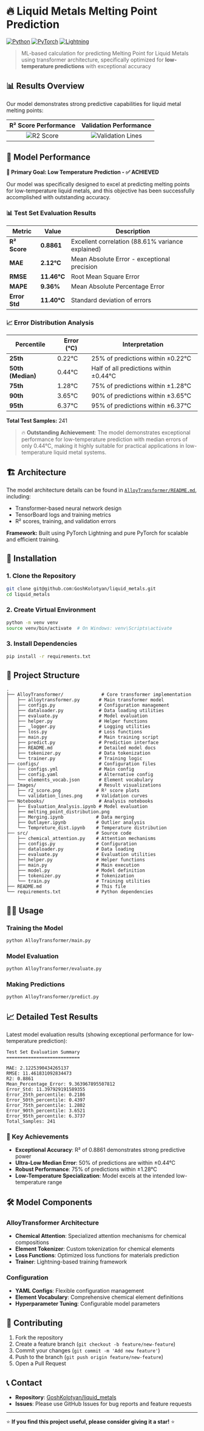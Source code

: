 # 🔥 Liquid Metals Melting Point Prediction

[![Python](https://img.shields.io/badge/Python-3.8+-blue.svg)](https://python.org)
[![PyTorch](https://img.shields.io/badge/PyTorch-Latest-red.svg)](https://pytorch.org)
[![Lightning](https://img.shields.io/badge/Lightning-Framework-purple.svg)](https://lightning.ai)

> ML-based calculation for predicting Melting Point for Liquid Metals using transformer architecture, specifically optimized for **low-temperature predictions** with exceptional accuracy

## 📊 Results Overview

Our model demonstrates strong predictive capabilities for liquid metal melting points:

<div align="center">

| R² Score Performance | Validation Performance |
|:---:|:---:|
| ![R2 Score](Images/r2_score.png) | ![Validation Lines](Images/validation_lines.png) |

</div>

## 🎯 Model Performance

**🎯 Primary Goal: Low Temperature Prediction - ✅ ACHIEVED**

Our model was specifically designed to excel at predicting melting points for low-temperature liquid metals, and this objective has been successfully accomplished with outstanding accuracy.

### 📊 Test Set Evaluation Results

| Metric | Value | Description |
|--------|-------|-------------|
| **R² Score** | **0.8861** | Excellent correlation (88.61% variance explained) |
| **MAE** | **2.12°C** | Mean Absolute Error - exceptional precision |
| **RMSE** | **11.46°C** | Root Mean Square Error |
| **MAPE** | **9.36%** | Mean Absolute Percentage Error |
| **Error Std** | **11.40°C** | Standard deviation of errors |

### 📈 Error Distribution Analysis

| Percentile | Error (°C) | Interpretation |
|------------|------------|----------------|
| **25th** | 0.22°C | 25% of predictions within ±0.22°C |
| **50th (Median)** | 0.44°C | Half of all predictions within ±0.44°C |
| **75th** | 1.28°C | 75% of predictions within ±1.28°C |
| **90th** | 3.65°C | 90% of predictions within ±3.65°C |
| **95th** | 6.37°C | 95% of predictions within ±6.37°C |

**Total Test Samples:** 241

> 🔥 **Outstanding Achievement**: The model demonstrates exceptional performance for low-temperature prediction with median errors of only 0.44°C, making it highly suitable for practical applications in low-temperature liquid metal systems.

## 🏗️ Architecture

The model architecture details can be found in [`AlloyTransformer/README.md`](AlloyTransformer/README.md), including:
- Transformer-based neural network design
- TensorBoard logs and training metrics
- R² scores, training, and validation errors

**Framework:** Built using PyTorch Lightning and pure PyTorch for scalable and efficient training.

## 🚀 Installation

### 1. Clone the Repository
```bash
git clone git@github.com:GoshKolotyan/liquid_metals.git
cd liquid_metals
```

### 2. Create Virtual Environment
```bash
python -m venv venv
source venv/bin/activate  # On Windows: venv\Scripts\activate
```

### 3. Install Dependencies
```bash
pip install -r requirements.txt
```

## 📁 Project Structure

```
.
├── AlloyTransformer/              # Core transformer implementation
│   ├── alloytransformer.py       # Main transformer model
│   ├── configs.py                # Configuration management
│   ├── dataloader.py             # Data loading utilities
│   ├── evaluate.py               # Model evaluation
│   ├── helper.py                 # Helper functions
│   ├── _logger.py                # Logging utilities
│   ├── loss.py                   # Loss functions
│   ├── main.py                   # Main training script
│   ├── predict.py                # Prediction interface
│   ├── README.md                 # Detailed model docs
│   ├── tokenizer.py              # Data tokenization
│   └── trainer.py                # Training logic
├── configs/                      # Configuration files
│   ├── configs.yml               # Main config
│   ├── config.yaml               # Alternative config
│   └── elements_vocab.json       # Element vocabulary
├── Images/                       # Result visualizations
│   ├── r2_score.png             # R² score plots
│   └── validation_lines.png     # Validation curves
├── Notebooks/                    # Analysis notebooks
│   ├── Evaluation_Analysis.ipynb # Model evaluation
│   ├── melting_point_distribution.png
│   ├── Merging.ipynb            # Data merging
│   ├── Outlayer.ipynb           # Outlier analysis
│   └── Tempreture_dist.ipynb    # Temperature distribution
├── src/                         # Source code
│   ├── chemical_attention.py    # Attention mechanisms
│   ├── configs.py               # Configuration
│   ├── dataloader.py            # Data loading
│   ├── evaluate.py              # Evaluation utilities
│   ├── helper.py                # Helper functions
│   ├── main.py                  # Main execution
│   ├── model.py                 # Model definition
│   ├── tokenizer.py             # Tokenization
│   └── train.py                 # Training utilities
├── README.md                    # This file
└── requirements.txt             # Python dependencies
```

## 🏃‍♂️ Usage

### Training the Model
```bash
python AlloyTransformer/main.py
```

### Model Evaluation
```bash
python AlloyTransformer/evaluate.py
```

### Making Predictions
```bash
python AlloyTransformer/predict.py
```

## 📈 Detailed Test Results

Latest model evaluation results (showing exceptional performance for low-temperature prediction):

```
Test Set Evaluation Summary
===========================

MAE: 2.1225390434265137
RMSE: 11.461831092834473
R2: 0.8861
Mean_Percentage_Error: 9.363967895507812
Error_Std: 11.397929191589355
Error_25th_percentile: 0.2186
Error_50th_percentile: 0.4397
Error_75th_percentile: 1.2802
Error_90th_percentile: 3.6521
Error_95th_percentile: 6.3737
Total_Samples: 241
```

### 🎯 Key Achievements

- **Exceptional Accuracy**: R² of 0.8861 demonstrates strong predictive power
- **Ultra-Low Median Error**: 50% of predictions are within ±0.44°C
- **Robust Performance**: 75% of predictions within ±1.28°C
- **Low-Temperature Specialization**: Model excels at the intended low-temperature range


## 🛠️ Model Components

### AlloyTransformer Architecture
- **Chemical Attention**: Specialized attention mechanisms for chemical compositions
- **Element Tokenizer**: Custom tokenization for chemical elements
- **Loss Functions**: Optimized loss functions for materials prediction
- **Trainer**: Lightning-based training framework

### Configuration
- **YAML Configs**: Flexible configuration management
- **Element Vocabulary**: Comprehensive chemical element definitions
- **Hyperparameter Tuning**: Configurable model parameters


## 🤝 Contributing

1. Fork the repository
2. Create a feature branch (`git checkout -b feature/new-feature`)
3. Commit your changes (`git commit -m 'Add new feature'`)
4. Push to the branch (`git push origin feature/new-feature`)
5. Open a Pull Request

## 📞 Contact

- **Repository**: [GoshKolotyan/liquid_metals](https://github.com/GoshKolotyan/liquid_metals)
- **Issues**: Please use GitHub Issues for bug reports and feature requests

---

⭐ **If you find this project useful, please consider giving it a star!** ⭐